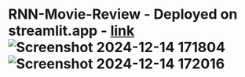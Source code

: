 # RNN-Movie-Review - Deployed on streamlit.app - [link](https://RNN-Movie-Review-ugb8a3ghf3cg7nywefudrk.streamlit.app/) ![Screenshot 2024-12-14 171804](https://github.com/user-attachments/assets/df3ed752-6c51-4be4-8c8b-ae2a9a29265a) ![Screenshot 2024-12-14 172016](https://github.com/user-attachments/assets/c78835c0-31d5-4494-9abe-a7d44e5b69bb)
